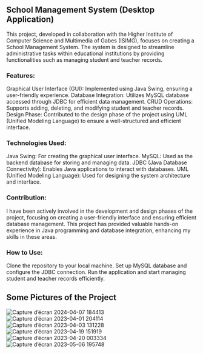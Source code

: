 ## School Management System (Desktop Application)
This project, developed in collaboration with the Higher Institute of Computer Science and Multimedia of Gabes (ISIMG), focuses on creating a School Management System. The system is designed to streamline administrative tasks within educational institutions by providing functionalities such as managing student and teacher records.

### Features:
Graphical User Interface (GUI): Implemented using Java Swing, ensuring a user-friendly experience.
Database Integration: Utilizes MySQL database accessed through JDBC for efficient data management.
CRUD Operations: Supports adding, deleting, and modifying student and teacher records.
Design Phase: Contributed to the design phase of the project using UML (Unified Modeling Language) to ensure a well-structured and efficient interface.

### Technologies Used:
Java Swing: For creating the graphical user interface.
MySQL: Used as the backend database for storing and managing data.
JDBC (Java Database Connectivity): Enables Java applications to interact with databases.
UML (Unified Modeling Language): Used for designing the system architecture and interface.

### Contribution:
I have been actively involved in the development and design phases of the project, focusing on creating a user-friendly interface and ensuring efficient database management. This project has provided valuable hands-on experience in Java programming and database integration, enhancing my skills in these areas.

### How to Use:
Clone the repository to your local machine.
Set up MySQL database and configure the JDBC connection.
Run the application and start managing student and teacher records efficiently.
## Some Pictures of the Project
![Capture d’écran 2024-04-07 184413](https://github.com/raedzayoud/School-Management-System/assets/124729087/d1b31ee3-31e0-475a-99df-2fbc1a8f446c)
![Capture d’écran 2023-04-01 204114](https://github.com/raedzayoud/School-Management-System/assets/124729087/7107e315-5f07-436e-93f6-c5cc0ef17149)
![Capture d’écran 2023-04-03 131228](https://github.com/raedzayoud/School-Management-System/assets/124729087/fc958c36-9538-463d-a5ad-76feea749cc1)
![Capture d’écran 2023-04-19 151919](https://github.com/raedzayoud/School-Management-System/assets/124729087/faa35067-de38-47f8-83b1-3d32bcc20fa7)
![Capture d’écran 2023-04-20 003334](https://github.com/raedzayoud/School-Management-System/assets/124729087/c1b93667-ce15-4b7b-8a2d-cd87e712dd0a)
![Capture d’écran 2023-05-06 195748](https://github.com/raedzayoud/School-Management-System/assets/124729087/90304778-d29b-4dd0-91e6-392026ce3380)


